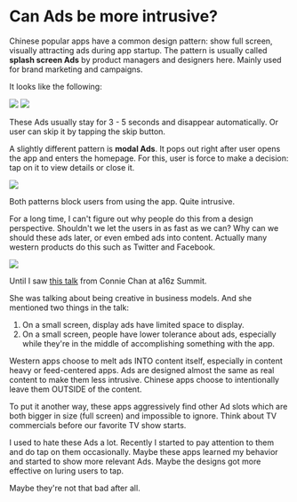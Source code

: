 # Can Ads be more intrusive?

Chinese popular apps have a common design pattern: show full screen, visually attracting ads during app startup. The pattern is usually called **splash screen Ads** by product managers and designers here. Mainly used for brand marketing and campaigns.

It looks like the following:

![](https://general-1258275882.cos.ap-chengdu.myqcloud.com/illustrations.001.jpeg)
![](https://general-1258275882.cos.ap-chengdu.myqcloud.com/illustrations.002.jpeg)

These Ads usually stay for 3 - 5 seconds and disappear automatically. Or user can skip it by tapping the skip button.

A slightly different pattern is **modal Ads**. It pops out right after user opens the app and enters the homepage. For this, user is force to make a decision: tap on it to view details or close it.

![](https://general-1258275882.cos.ap-chengdu.myqcloud.com/illustrations.003.jpeg)

Both patterns block users from using the app. Quite intrusive.

For a long time, I can't figure out why people do this from a design perspective. Shouldn't we let the users in as fast as we can? Why can we should these ads later, or even embed ads into content. Actually many western products do this such as Twitter and Facebook.

![](https://general-1258275882.cos.ap-chengdu.myqcloud.com/twitter-fb-ads.png)

Until I saw [this talk](https://a16z.com/2018/12/05/connie-chan-advertising-models-content-product-china/) from Connie Chan at a16z Summit.

She was talking about being creative in business models. And she mentioned two things in the talk:
1. On a small screen, display ads have limited space to display.
2. On a small screen, people have lower tolerance about ads, especially while they're in the middle of accomplishing something with the app.

Western apps choose to melt ads INTO content itself, especially in content heavy or feed-centered apps. Ads are designed almost the same as real content to make them less intrusive. Chinese apps choose to intentionally leave them OUTSIDE of the content.

To put it another way, these apps aggressively find other Ad slots which are both bigger in size (full screen) and impossible to ignore. Think about TV commercials before our favorite TV show starts.

I used to hate these Ads a lot. Recently I started to pay attention to them and do tap on them occasionally. Maybe these apps learned my behavior and started to show more relevant Ads. Maybe the designs got more effective on luring users to tap. 

Maybe they're not that bad after all. 
